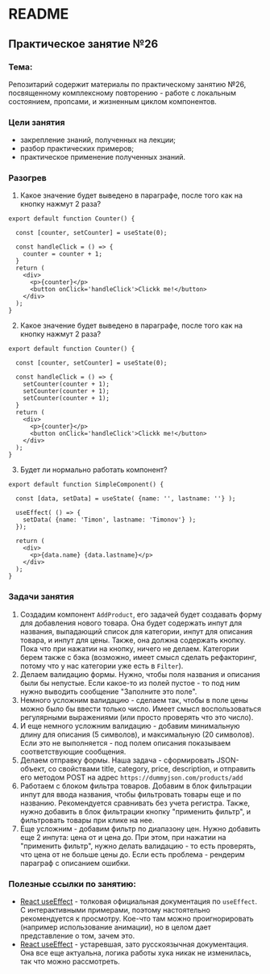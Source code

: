 # README

## Практическое занятие №26

### Тема:

Репозитарий содержит материалы по практическому занятию №26, посвященному комплексному повторению - работе с локальным состоянием, пропсами, и жизненным циклом компонентов.

### Цели занятия
- закрепление знаний, полученных на лекции;
- разбор практических примеров;
- практическое применение полученных знаний.

### Разогрев
1. Какое значение будет выведено в параграфе, после того как на кнопку нажмут 2 раза?
```
export default function Counter() {

  const [counter, setCounter] = useState(0);

  const handleClick = () => {
    counter = counter + 1;
  }
  return (
    <div>
      <p>{counter}</p>
      <button onClick='handleClick'>Clickk me!</button>
    </div>
  );
}
```

2. Какое значение будет выведено в параграфе, после того как на кнопку нажмут 2 раза?
```
export default function Counter() {

  const [counter, setCounter] = useState(0);

  const handleClick = () => {
    setCounter(counter + 1);
    setCounter(counter + 1);
    setCounter(counter + 1);
  }
  return (
    <div>
      <p>{counter}</p>
      <button onClick='handleClick'>Clickk me!</button>
    </div>
  );
}
```

3. Будет ли нормально работать компонент?
```
export default function SimpleComponent() {

  const [data, setData] = useState( {name: '', lastname: ''} );

  useEffect( () => {
    setData( {name: 'Timon', lastname: 'Timonov'} );
  });

  return (
    <div>
      <p>{data.name} {data.lastname}</p>
    </div>
  );
}
```

### Задачи занятия
1. Создадим компонент `AddProduct`, его задачей будет создавать форму для добавления нового товара. Она будет содержать инпут для названия, выпадающий список для категории, инпут для описания товара, и инпут для цены. Также, она должна содержать кнопку. Пока что при нажатии на кнопку, ничего не делаем. Категории берем также с бэка (возможно, имеет смысл сделать рефакторинг, потому что у нас категории уже есть в `Filter`).
2. Делаем валидацию формы. Нужно, чтобы поля названия и описания были бы непустые. Если какое-то из полей пустое - то под ним нужно выводить сообщение "Заполните это поле".
3. Немного усложним валидацию - сделаем так, чтобы в поле цены можно было бы ввести только число. Имеет смысл воспользоваться регулярными выражениями (или просто проверять что это число).
4. И еще немного усложним валидацию - добавим минимальную длину для описания (5 символов), и максимальную (20 символов). Если это не выполняется - под полем описания показываем соответствующие сообщения.
5. Делаем отправку формы. Наша задача - сформировать JSON-объект, со свойствами title, category, price, description, и отправить его методом POST на адрес `https://dummyjson.com/products/add`
6. Работаем с блоком фильтра товаров. Добавим в блок фильтрации инпут для ввода названия, чтобы фильтровать товары еще и по названию. Рекомендуется сравнивать без учета регистра. Также, нужно добавить в блок фильтрации кнопку "применить фильтр", и фильтровать товары при клике на нее.
7. Еще усложним - добавим фильтр по диапазону цен. Нужно добавить еще 2 инпута: цена от и цена до. При этом, при нажатии на "применить фильтр", нужно делать валидацию - то есть проверять, что цена от не больше цены до. Если есть проблема - рендерим параграф с описанием ошибки.

### Полезные ссылки по занятию:
 - [React useEffect](https://react.dev/reference/react/useEffect#updating-state-based-on-previous-state-from-an-effect) - толковая официальная документация по `useEffect`. С интерактивными примерами, поэтому настоятельно рекомендуется к просмотру. Кое-что там можно проигнорировать (например использование анимации), но в целом дает представление о том, зачем это.
 - [React useEffect](https://ru.legacy.reactjs.org/docs/hooks-effect.html) - устаревшая, зато русскоязычная документация. Она все еще актуальна, логика работы хука никак не изменилась, так что можно рассмотреть.